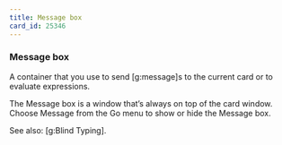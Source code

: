 ```yaml
---
title: Message box
card_id: 25346
---
```


### Message box

A container that you use to send [g:message]s to the current card or to evaluate expressions. 

The Message box is a window that’s always on top of the card window. Choose Message from the Go menu to show or hide the Message box.

See also: [g:Blind Typing]. 